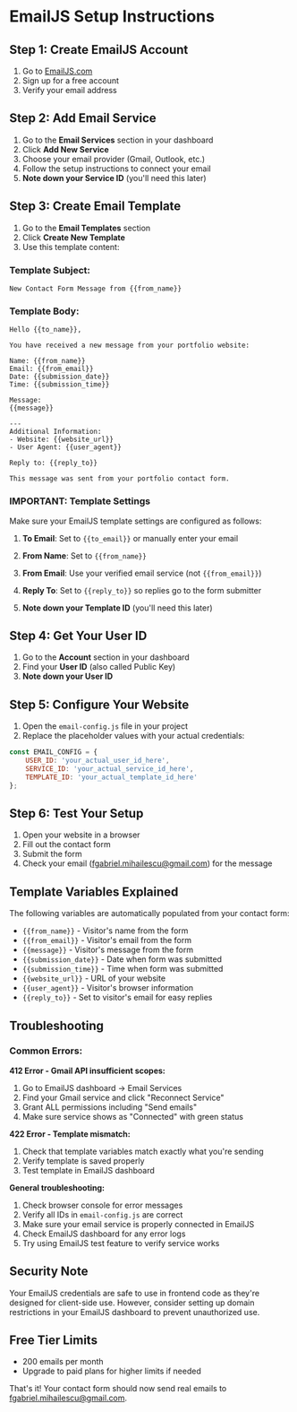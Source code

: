 # EmailJS Setup Instructions

## Step 1: Create EmailJS Account
1. Go to [EmailJS.com](https://www.emailjs.com/)
2. Sign up for a free account
3. Verify your email address

## Step 2: Add Email Service
1. Go to the **Email Services** section in your dashboard
2. Click **Add New Service**
3. Choose your email provider (Gmail, Outlook, etc.)
4. Follow the setup instructions to connect your email
5. **Note down your Service ID** (you'll need this later)

## Step 3: Create Email Template
1. Go to the **Email Templates** section
2. Click **Create New Template**
3. Use this template content:

### Template Subject:
```
New Contact Form Message from {{from_name}}
```

### Template Body:
```
Hello {{to_name}},

You have received a new message from your portfolio website:

Name: {{from_name}}
Email: {{from_email}}
Date: {{submission_date}}
Time: {{submission_time}}

Message:
{{message}}

---
Additional Information:
- Website: {{website_url}}
- User Agent: {{user_agent}}

Reply to: {{reply_to}}

This message was sent from your portfolio contact form.
```

### IMPORTANT: Template Settings
Make sure your EmailJS template settings are configured as follows:

1. **To Email**: Set to `{{to_email}}` or manually enter your email
2. **From Name**: Set to `{{from_name}}`
3. **From Email**: Use your verified email service (not `{{from_email}}`)
4. **Reply To**: Set to `{{reply_to}}` so replies go to the form submitter

4. **Note down your Template ID** (you'll need this later)

## Step 4: Get Your User ID
1. Go to the **Account** section in your dashboard
2. Find your **User ID** (also called Public Key)
3. **Note down your User ID**

## Step 5: Configure Your Website
1. Open the `email-config.js` file in your project
2. Replace the placeholder values with your actual credentials:

```javascript
const EMAIL_CONFIG = {
    USER_ID: 'your_actual_user_id_here',
    SERVICE_ID: 'your_actual_service_id_here',
    TEMPLATE_ID: 'your_actual_template_id_here'
};
```

## Step 6: Test Your Setup
1. Open your website in a browser
2. Fill out the contact form
3. Submit the form
4. Check your email (fgabriel.mihailescu@gmail.com) for the message

## Template Variables Explained

The following variables are automatically populated from your contact form:

- `{{from_name}}` - Visitor's name from the form
- `{{from_email}}` - Visitor's email from the form
- `{{message}}` - Visitor's message from the form
- `{{submission_date}}` - Date when form was submitted
- `{{submission_time}}` - Time when form was submitted
- `{{website_url}}` - URL of your website
- `{{user_agent}}` - Visitor's browser information
- `{{reply_to}}` - Set to visitor's email for easy replies

## Troubleshooting

### Common Errors:

**412 Error - Gmail API insufficient scopes:**
1. Go to EmailJS dashboard → Email Services
2. Find your Gmail service and click "Reconnect Service"
3. Grant ALL permissions including "Send emails"
4. Make sure service shows as "Connected" with green status

**422 Error - Template mismatch:**
1. Check that template variables match exactly what you're sending
2. Verify template is saved properly
3. Test template in EmailJS dashboard

**General troubleshooting:**
1. Check browser console for error messages
2. Verify all IDs in `email-config.js` are correct
3. Make sure your email service is properly connected in EmailJS
4. Check EmailJS dashboard for any error logs
5. Try using EmailJS test feature to verify service works

## Security Note
Your EmailJS credentials are safe to use in frontend code as they're designed for client-side use. However, consider setting up domain restrictions in your EmailJS dashboard to prevent unauthorized use.

## Free Tier Limits
- 200 emails per month
- Upgrade to paid plans for higher limits if needed

That's it! Your contact form should now send real emails to fgabriel.mihailescu@gmail.com.